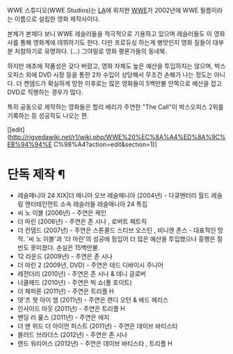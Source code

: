 WWE 스튜디오(WWE Studios)는 [LA](LA.md)에 위치한 [WWE](WWE.md)가 2002년에 WWE 필름이라는
이름으로 설립한 영화 제작사이다.

본체가 본체다 보니 WWE 레슬러들을 적극적으로 기용하고 있으며 레슬러들도 이 영화사를 통해 영화계에 데뷔하기도 한다. 다만 프로듀싱 하는게
병맛인지 영화 질들이 대부분 처참하기로 유명하다. (...) 그야말로 영화 평론가들의 동네북.

하지만 애초에 작품성은 갖다 버렸고, 영화 자체도 높은 예산을 투입하지는 않으며, 박스오피스 외에 DVD 시장 등을 통한 2차 수입이
상당해서 무조건 손해가 나는 정도는 아니다. 더 켄뎀드가 확실하게 망한 이후로는 많은 영화들이 5백만불 안쪽으로 예산을 잡고 DVD로
직행하는 경우가 많다.

특히 공동으로 제작하는 영화들은 할리 베리가 주연한 "The Call"이 박스오피스 2위를 기록하는 등 성공작도 나오는 편.

[[edit](http://rigvedawiki.net/r1/wiki.php/WWE%20%EC%8A%A4%ED%8A%9C%EB%94%94%E
C%98%A4?action=edit&section=1)]

# 단독 제작 ¶

  * 레슬매니아 24 XIX|더 매니아 오브 레슬매니아 (2004년) - 다큐멘터리 월드 레슬링 엔터테인먼트 소속 레슬러들 레슬매니아 24 특집
  * 씨 노 이블 (2006년) - 주연은 케인
  * 더 마린 (2006년) - 주연은 존 시나 , 로버트 페트릭
  * 더 컨뎀드 (2007년) - 주연은 스톤콜드 스티브 오스틴 , 비니엔 존스 - 대표적인 망작. '씨 노 이블'과 '더 마린'의 성공에 힘입어 더 많은 예산을 투입했으나 흥행은 절반도 못미쳤다. 손실은 15백만불.
  * 12 라운드 (2009년) - 주연은 존 시나
  * 더 마린 2 (2009년, DVD) - 주연은 테드 디바이시 주니어
  * 레전더리 (2010년) - 주연은 존 시나 & 데니 글로버
  * 너클헤드 (2010년) - 주연은 빅 쇼(폴 호이트)
  * 더 체퍼론 (2011년) - 주연은 트리플 H 
  * 뎃'츠 왓 아이 엠 (2011년) - 주연은 랜디 오턴 & 에드 헤리스
  * 인사이드 아웃 (2011년) - 주연은 트리플 H 
  * 밴딩 러 룰스 (2011년) - 주연은 에지 
  * 더 맨 위드 더 아이언 피스트 (2011년) - 주연은 데이브 바티스타
  * 블러드 브라더스 (2012년) - 주연은 존 시나 
  * 랜드 워리어스 (2012년) - 주연은 데이브 바티스타 , 트리플 H 

